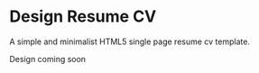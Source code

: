 # Design Resume CV
A simple and minimalist HTML5 single page resume cv template.

Design coming soon
